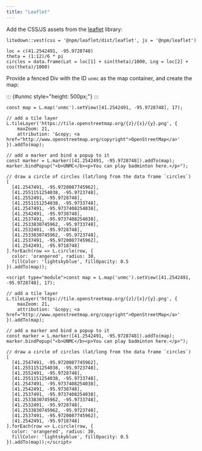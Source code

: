 ```yaml
---
title: "Leaflet"
---
```


Add the CSS/JS assets from the [leaflet](https://leafletjs.com) library:

``` {.r}
litedown::vest(css = '@npm/leaflet/dist/leaflet', js = '@npm/leaflet')
```
<link rel="stylesheet" href="https://cdn.jsdelivr.net/npm/leaflet/dist/leaflet.min.css">
<script src="https://cdn.jsdelivr.net/npm/leaflet" defer></script>

``` {.r}
loc = c(41.2542491, -95.9728748)
theta = (1:12)/6 * pi
circles = data.frame(Lat = loc[1] + sin(theta)/1000, Lng = loc[2] + cos(theta)/1000)
```

Provide a fenced Div with the ID `unmc` as the map container, and create the map:

::: {#unmc style="height: 500px;"}
:::

```` {.js}
const map = L.map('unmc').setView([41.2542491, -95.9728748], 17);

// add a tile layer
L.tileLayer('https://tile.openstreetmap.org/{z}/{x}/{y}.png', {
    maxZoom: 21,
    attribution: '&copy; <a href="http://www.openstreetmap.org/copyright">OpenStreetMap</a>'
}).addTo(map);

// add a marker and bind a popup to it
const marker = L.marker([41.2542491, -95.9728748]).addTo(map);
marker.bindPopup("<b>UNMC</b><p>You can play badminton here.</p>");

// draw a circle of circles (lat/long from the data frame `circles`)
[
  [41.2547491, -95.9720087745962],
  [41.2551151254038, -95.9723748],
  [41.2552491, -95.9728748],
  [41.2551151254038, -95.9733748],
  [41.2547491, -95.9737408254038],
  [41.2542491, -95.9738748],
  [41.2537491, -95.9737408254038],
  [41.2533830745962, -95.9733748],
  [41.2532491, -95.9728748],
  [41.2533830745962, -95.9723748],
  [41.2537491, -95.9720087745962],
  [41.2542491, -95.9718748]
].forEach(row => L.circle(row, {
  color: 'orangered', radius: 30,
  fillColor: 'lightskyblue', fillOpacity: 0.5
}).addTo(map));
````

``` {=html}
<script type="module">const map = L.map('unmc').setView([41.2542491, -95.9728748], 17);

// add a tile layer
L.tileLayer('https://tile.openstreetmap.org/{z}/{x}/{y}.png', {
    maxZoom: 21,
    attribution: '&copy; <a href="http://www.openstreetmap.org/copyright">OpenStreetMap</a>'
}).addTo(map);

// add a marker and bind a popup to it
const marker = L.marker([41.2542491, -95.9728748]).addTo(map);
marker.bindPopup("<b>UNMC</b><p>You can play badminton here.</p>");

// draw a circle of circles (lat/long from the data frame `circles`)
[
  [41.2547491, -95.9720087745962],
  [41.2551151254038, -95.9723748],
  [41.2552491, -95.9728748],
  [41.2551151254038, -95.9733748],
  [41.2547491, -95.9737408254038],
  [41.2542491, -95.9738748],
  [41.2537491, -95.9737408254038],
  [41.2533830745962, -95.9733748],
  [41.2532491, -95.9728748],
  [41.2533830745962, -95.9723748],
  [41.2537491, -95.9720087745962],
  [41.2542491, -95.9718748]
].forEach(row => L.circle(row, {
  color: 'orangered', radius: 30,
  fillColor: 'lightskyblue', fillOpacity: 0.5
}).addTo(map));</script>
```
